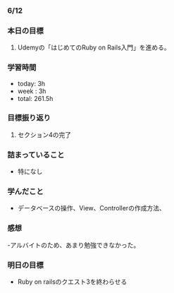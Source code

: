 ### 6/12
### 本日の目標
1.  Udemyの「はじめてのRuby on Rails入門」を進める。
### 学習時間
- today: 3h
- week : 3h
- total: 261.5h
### 目標振り返り
1. セクション4の完了
### 詰まっていること
- 特になし
### 学んだこと
- データベースの操作、View、Controllerの作成方法、
### 感想
-アルバイトのため、あまり勉強できなかった。
### 明日の目標
- Ruby on railsのクエスト3を終わらせる

